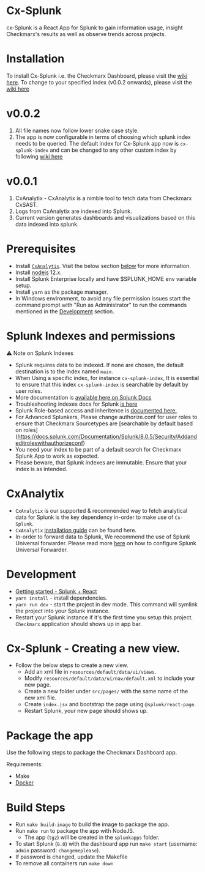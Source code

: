 # Cx-Splunk
cx-Splunk is a React App for Splunk to gain information usage, insight Checkmarx's results as well as observe trends across projects.

# Installation

To install Cx-Splunk i.e. the Checkmarx Dashboard, please visit the [wiki here](https://github.com/checkmarx-ts/cx-splunk/wiki/Installation).
To change to your specified index (v0.0.2 onwards), please visit the [wiki here](https://github.com/checkmarx-ts/cx-splunk/wiki/Changing-to-a-custom-splunk-index)

# v0.0.2
1. All file names now follow lower snake case style.
2. The app is now configurable in terms of choosing which splunk index needs to be queried. The default index for Cx-Splunk app now is `cx-splunk-index` and can be changed to any other custom index by following [wiki here](https://github.com/checkmarx-ts/cx-splunk/wiki/Changing-to-a-custom-splunk-index)

# v0.0.1 
1. CxAnalytix - CxAnalytix is a nimble tool to fetch data from Checkmarx CxSAST. 
2. Logs from CxAnalytix are indexed into Splunk.
3. Current version generates dashboards and visualizations based on this data indexed into splunk.

# Prerequisites
* Install [`CxAnalytix`](https://github.com/checkmarx-ts/CxAnalytix). Visit the below section [below](#CxAnalytix) for more information.
* Install [nodejs](https://nodejs.org/en/) 12.x.
* Install Splunk Enterprise locally and have $SPLUNK_HOME env variable setup.
* Install `yarn` as the package manager.
* In Windows environment, to avoid any file permission issues start the command prompt with "Run as Administrator" to run the commands mentioned in the [Development](#development) section.

# Splunk Indexes and permissions
:warning: Note on Splunk Indexes
* Splunk requires data to be indexed. If none are chosen, the default destination is to the index named `main`.
* When Using a specific index, for instance `cx-splunk-index`, It is essential to ensure that this index `cx-splunk-index` is searchable by default by user roles.
* More documentation is [available here on Splunk Docs](https://docs.splunk.com/Documentation/Splunk/6.4.1/Admin/Indexesconf)
* Troubleshooting indexes docs for Splunk [is here](https://docs.splunk.com/Documentation/ES/6.2.0/Admin/Troubleshootdefaultadminsearches)
* Splunk Role-based access and inheritence is [documented here.](https://docs.splunk.com/Documentation/Splunk/8.0.5/Security/Aboutusersandroles)
* For Advanced Splunkers, Please change authorize.conf for user roles to ensure that Checkmarx Sourcetypes are [searchable by default based on roles] (https://docs.splunk.com/Documentation/Splunk/8.0.5/Security/Addandeditroleswithauthorizeconf)
* You need your index to be part of a default search for Checkmarx Splunk App to work as expected.
* Please beware, that Splunk indexes are immutable. Ensure that your index is as intended.

# CxAnalytix
* `CxAnalytix` is our supported & recommended way to fetch analytical data for Splunk is the key dependency in-order to make use of `Cx-Splunk`.
* `CxAnalytix` [installation guide](https://github.com/checkmarx-ts/CxAnalytix/wiki/Installation) can be found here.
* In-order to forward data to Splunk, We recommend the use of Splunk Universal forwarder. Please read more [here](https://github.com/checkmarx-ts/CxAnalytix/wiki/Splunk) on how to configure Splunk Universal Forwarder.


# Development
* [Getting started - Splunk + React](https://conf.splunk.com/files/2019/slides/DEV1141.pdf)
* `yarn install` - install dependencies.
* `yarn run dev` - start the project in dev mode. This command will symlink the project into your Splunk instance. 
* Restart your Splunk instance if it's the first time you setup this project. `Checkmarx` application should shows up in app bar.


# Cx-Splunk - Creating a new view.
* Follow the below steps to create a new view.
    * Add an xml file in `resources/default/data/ui/views`.
    * Modify `resources/default/data/ui/nav/default.xml` to include your new page.
    * Create a new folder under `src/pages/` with the same name of the new xml file.
    * Create `index.jsx` and bootstrap the page using `@splunk/react-page`.
    * Restart Splunk, your new page should shows up.


# Package the app

Use the following steps to package the Checkmarx Dashboard app. 

Requirements:
* Make
* [Docker](https://docs.docker.com/install/)


# Build Steps
* Run `make build-image` to build the image to package the app.
* Run `make run` to package the app with NodeJS.
    * The app (`tgz`) will be created in the `splunkapps` folder.
* To start Splunk (`8.0`) with the dashboard app run `make start` (username: `admin` password: `changemeplease`).
* If password is changed, update the Makefile
* To remove all containers run `make down`

